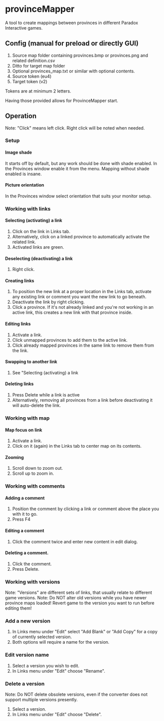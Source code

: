 # provinceMapper
A tool to create mappings between provinces in different Paradox Interactive games.

## Config (manual for preload or directly GUI)
1. Source map folder containing provinces.bmp or provinces.png and related definition.csv
2. Ditto for target map folder
3. Optional provinces_map.txt or similar with optional contents.
4. Source token (eu4)
5. Target token (v2)

Tokens are at minimum 2 letters.

Having those provided allows for ProvinceMapper start.

## Operation

Note: "Click" means left click. Right click will be noted when needed.

### Setup

#### Image shade

It starts off by default, but any work should be done with shade enabled. In the Provinces window enable it from the menu.
Mapping without shade enabled is insane.

#### Picture orientation

In the Provinces window select orientation that suits your monitor setup.

### Working with links

#### Selecting (activating) a link

1. Click on the link in Links tab.
2. Alternatively, click on a linked province to automatically activate the related link.
3. Activated links are green.

#### Deselecting (deactivating) a link

1. Right click.

#### Creating links

1. To position the new link at a proper location in the Links tab, activate any existing link or comment you want the new link to go beneath.
2. Deactivate the link by right clicking.
3. Click a province. If it's not already linked and you're not working in an active link, this creates a new link with that province inside.

#### Editing links

1. Activate a link.
2. Click unmapped provinces to add them to the active link.
3. Click already mapped provinces in the same link to remove them from the link.

#### Swapping to another link

1. See "Selecting (activating) a link

#### Deleting links

1. Press Delete while a link is active
2. Alternatively, removing all provinces from a link before deactivating it will auto-delete the link.

### Working with map

#### Map focus on link

1. Activate a link.
2. Click on it (again) in the Links tab to center map on its contents.

#### Zooming

1. Scroll down to zoom out.
2. Scroll up to zoom in.

### Working with comments

#### Adding a comment

1. Position the comment by clicking a link or comment above the place you with it to go.
2. Press F4

#### Editing a comment

1. Click the comment twice and enter new content in edit dialog.

#### Deleting a comment.

1. Click the comment.
2. Press Delete.

### Working with versions

Note: "Versions" are different sets of links, that usually relate to different game versions.
Note: Do NOT alter old versions while you have newer province maps loaded! Revert game to the version you want to run before editing them!

### Add a new version

1. In Links menu under "Edit" select "Add Blank" or "Add Copy" for a copy of currently selected version.
2. Both options will require a name for the version.

### Edit version name

1. Select a version you wish to edit.
2. In Links menu under "Edit" choose "Rename".

### Delete a version

Note: Do NOT delete obsolete versions, even if the converter does not support multiple versions presently.

1. Select a version.
2. In Links menu under "Edit" choose "Delete".
